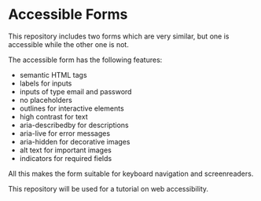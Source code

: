 # Accessible Forms

This repository includes two forms which are very similar, but one is accessible while the other one is not.

The accessible form has the following features:

-   semantic HTML tags
-   labels for inputs
-   inputs of type email and password
-   no placeholders
-   outlines for interactive elements
-   high contrast for text
-   aria-describedby for descriptions
-   aria-live for error messages
-   aria-hidden for decorative images
-   alt text for important images
-   indicators for required fields

All this makes the form suitable for keyboard navigation and screenreaders.

This repository will be used for a tutorial on web accessibility.
